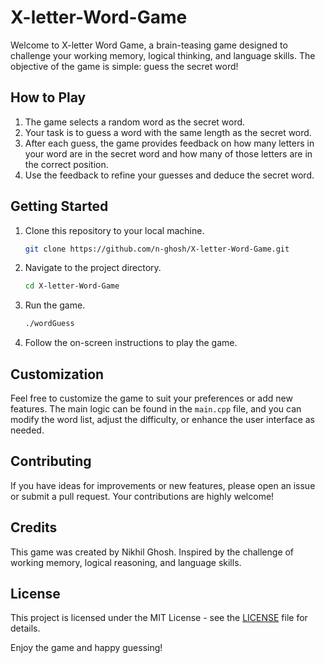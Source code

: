 # X-letter-Word-Game

Welcome to X-letter Word Game, a brain-teasing game designed to challenge your working memory, logical thinking, and language skills. The objective of the game is simple: guess the secret word!

## How to Play

1. The game selects a random word as the secret word.
2. Your task is to guess a word with the same length as the secret word.
3. After each guess, the game provides feedback on how many letters in your word are in the secret word and how many of those letters are in the correct position.
4. Use the feedback to refine your guesses and deduce the secret word.

## Getting Started

1. Clone this repository to your local machine.
    ```bash
    git clone https://github.com/n-ghosh/X-letter-Word-Game.git
    ```

2. Navigate to the project directory.
    ```bash
    cd X-letter-Word-Game
    ```

3. Run the game.
    ```bash
    ./wordGuess
    ```

4. Follow the on-screen instructions to play the game.

## Customization

Feel free to customize the game to suit your preferences or add new features. The main logic can be found in the `main.cpp` file, and you can modify the word list, adjust the difficulty, or enhance the user interface as needed.

## Contributing

If you have ideas for improvements or new features, please open an issue or submit a pull request. Your contributions are highly welcome!

## Credits

This game was created by Nikhil Ghosh. Inspired by the challenge of working memory, logical reasoning, and language skills. 

## License

This project is licensed under the MIT License - see the [LICENSE](LICENSE) file for details.

Enjoy the game and happy guessing!
